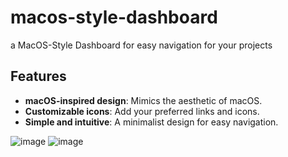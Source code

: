 # macos-style-dashboard
a MacOS-Style Dashboard for easy navigation for your projects

## Features  
- **macOS-inspired design**: Mimics the aesthetic of macOS.  
- **Customizable icons**: Add your preferred links and icons.  
- **Simple and intuitive**: A minimalist design for easy navigation.  

![image](https://github.com/user-attachments/assets/475c5070-30c3-4417-959d-c92a9faaab3f)
![image](https://github.com/user-attachments/assets/33af4aae-53eb-48ff-8dc7-4e129b2564b8)
